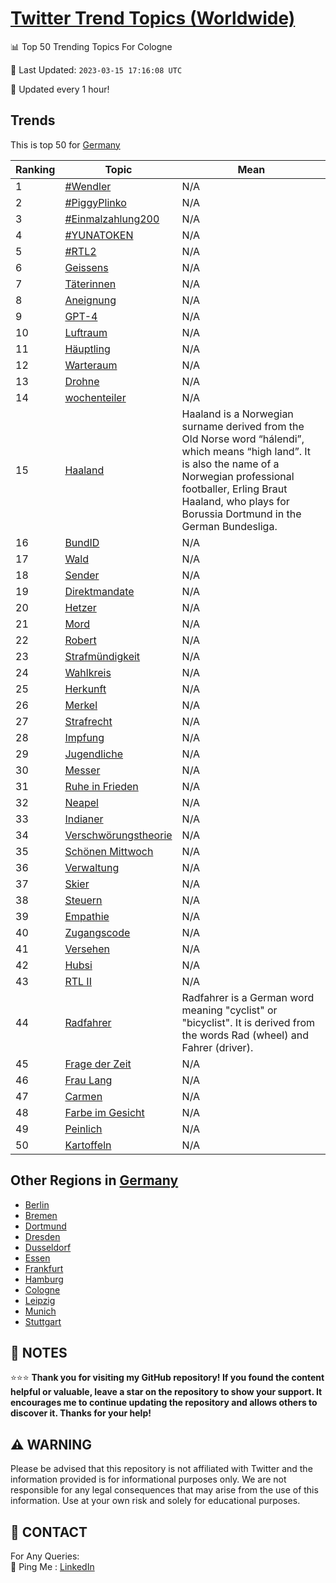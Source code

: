 [Twitter Trend Topics (Worldwide)](https://github.com/ErcinDedeoglu/Twitter-Trend-Topics)
==========


📊 Top 50 Trending Topics For Cologne

📆 Last Updated: `2023-03-15 17:16:08 UTC`

🔧 Updated every 1 hour!


## Trends

This is top 50 for [Germany](</Germany>)

| Ranking | Topic | Mean |
| ------- | ------------ | ------------ |
| 1 | [#Wendler](http://twitter.com/search?q=%23Wendler) | N/A |
| 2 | [#PiggyPlinko](http://twitter.com/search?q=%23PiggyPlinko) | N/A |
| 3 | [#Einmalzahlung200](http://twitter.com/search?q=%23Einmalzahlung200) | N/A |
| 4 | [#YUNATOKEN](http://twitter.com/search?q=%23YUNATOKEN) | N/A |
| 5 | [#RTL2](http://twitter.com/search?q=%23RTL2) | N/A |
| 6 | [Geissens](http://twitter.com/search?q=Geissens) | N/A |
| 7 | [Täterinnen](http://twitter.com/search?q=T%c3%a4terinnen) | N/A |
| 8 | [Aneignung](http://twitter.com/search?q=Aneignung) | N/A |
| 9 | [GPT-4](http://twitter.com/search?q=GPT-4) | N/A |
| 10 | [Luftraum](http://twitter.com/search?q=Luftraum) | N/A |
| 11 | [Häuptling](http://twitter.com/search?q=H%c3%a4uptling) | N/A |
| 12 | [Warteraum](http://twitter.com/search?q=Warteraum) | N/A |
| 13 | [Drohne](http://twitter.com/search?q=Drohne) | N/A |
| 14 | [wochenteiler](http://twitter.com/search?q=wochenteiler) | N/A |
| 15 | [Haaland](http://twitter.com/search?q=Haaland) | Haaland is a Norwegian surname derived from the Old Norse word “hálendi”, which means “high land”. It is also the name of a Norwegian professional footballer, Erling Braut Haaland, who plays for Borussia Dortmund in the German Bundesliga. |
| 16 | [BundID](http://twitter.com/search?q=BundID) | N/A |
| 17 | [Wald](http://twitter.com/search?q=Wald) | N/A |
| 18 | [Sender](http://twitter.com/search?q=Sender) | N/A |
| 19 | [Direktmandate](http://twitter.com/search?q=Direktmandate) | N/A |
| 20 | [Hetzer](http://twitter.com/search?q=Hetzer) | N/A |
| 21 | [Mord](http://twitter.com/search?q=Mord) | N/A |
| 22 | [Robert](http://twitter.com/search?q=Robert) | N/A |
| 23 | [Strafmündigkeit](http://twitter.com/search?q=Strafm%c3%bcndigkeit) | N/A |
| 24 | [Wahlkreis](http://twitter.com/search?q=Wahlkreis) | N/A |
| 25 | [Herkunft](http://twitter.com/search?q=Herkunft) | N/A |
| 26 | [Merkel](http://twitter.com/search?q=Merkel) | N/A |
| 27 | [Strafrecht](http://twitter.com/search?q=Strafrecht) | N/A |
| 28 | [Impfung](http://twitter.com/search?q=Impfung) | N/A |
| 29 | [Jugendliche](http://twitter.com/search?q=Jugendliche) | N/A |
| 30 | [Messer](http://twitter.com/search?q=Messer) | N/A |
| 31 | [Ruhe in Frieden](http://twitter.com/search?q=Ruhe+in+Frieden) | N/A |
| 32 | [Neapel](http://twitter.com/search?q=Neapel) | N/A |
| 33 | [Indianer](http://twitter.com/search?q=Indianer) | N/A |
| 34 | [Verschwörungstheorie](http://twitter.com/search?q=Verschw%c3%b6rungstheorie) | N/A |
| 35 | [Schönen Mittwoch](http://twitter.com/search?q=Sch%c3%b6nen+Mittwoch) | N/A |
| 36 | [Verwaltung](http://twitter.com/search?q=Verwaltung) | N/A |
| 37 | [Skier](http://twitter.com/search?q=Skier) | N/A |
| 38 | [Steuern](http://twitter.com/search?q=Steuern) | N/A |
| 39 | [Empathie](http://twitter.com/search?q=Empathie) | N/A |
| 40 | [Zugangscode](http://twitter.com/search?q=Zugangscode) | N/A |
| 41 | [Versehen](http://twitter.com/search?q=Versehen) | N/A |
| 42 | [Hubsi](http://twitter.com/search?q=Hubsi) | N/A |
| 43 | [RTL II](http://twitter.com/search?q=RTL+II) | N/A |
| 44 | [Radfahrer](http://twitter.com/search?q=Radfahrer) | Radfahrer is a German word meaning "cyclist" or "bicyclist". It is derived from the words Rad (wheel) and Fahrer (driver). |
| 45 | [Frage der Zeit](http://twitter.com/search?q=Frage+der+Zeit) | N/A |
| 46 | [Frau Lang](http://twitter.com/search?q=Frau+Lang) | N/A |
| 47 | [Carmen](http://twitter.com/search?q=Carmen) | N/A |
| 48 | [Farbe im Gesicht](http://twitter.com/search?q=Farbe+im+Gesicht) | N/A |
| 49 | [Peinlich](http://twitter.com/search?q=Peinlich) | N/A |
| 50 | [Kartoffeln](http://twitter.com/search?q=Kartoffeln) | N/A |



## Other Regions in [Germany](</Germany>)

* [Berlin](</Germany/Berlin.md>)
* [Bremen](</Germany/Bremen.md>)
* [Dortmund](</Germany/Dortmund.md>)
* [Dresden](</Germany/Dresden.md>)
* [Dusseldorf](</Germany/Dusseldorf.md>)
* [Essen](</Germany/Essen.md>)
* [Frankfurt](</Germany/Frankfurt.md>)
* [Hamburg](</Germany/Hamburg.md>)
* [Cologne](</Germany/Cologne.md>)
* [Leipzig](</Germany/Leipzig.md>)
* [Munich](</Germany/Munich.md>)
* [Stuttgart](</Germany/Stuttgart.md>)



## 📝 NOTES

⭐⭐⭐ **Thank you for visiting my GitHub repository! If you found the content helpful or valuable, leave a star on the repository to show your support. It encourages me to continue updating the repository and allows others to discover it. Thanks for your help!**


## ⚠️ WARNING

Please be advised that this repository is not affiliated with Twitter and the information provided is for informational purposes only. We are not responsible for any legal consequences that may arise from the use of this information. Use at your own risk and solely for educational purposes.


## 📨 CONTACT

 For Any Queries:  
            🏓 Ping Me : [LinkedIn](https://www.linkedin.com/in/ercindedeoglu/)
